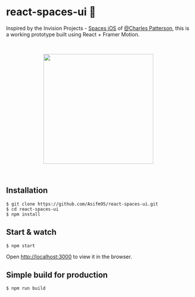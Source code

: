 # react-spaces-ui 🚀

Inspired by the Invision Projects - [Spaces iOS][spaces_ui] of [@Charles Patterson][charles_p], this is a working prototype built using React + Framer Motion.

&nbsp;

<p align="center">
  <img src="./space-ios.gif"  width="300">
</p>

&nbsp;

## Installation

    $ git clone https://github.com/Asifm95/react-spaces-ui.git
    $ cd react-spaces-ui
    $ npm install

## Start & watch

    $ npm start

Open [http://localhost:3000](http://localhost:3000) to view it in the browser.

## Simple build for production

    $ npm run build

[spaces_ui]: https://dribbble.com/shots/2845710-Invision-Projects-Spaces-iOS
[charles_p]: https://dribbble.com/CharlesPatterson
